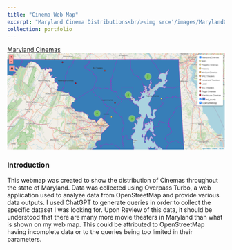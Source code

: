 ```yaml
---
title: "Cinema Web Map"
excerpt: "Maryland Cinema Distributions<br/><img src='/images/MarylandCinemasWebmap-500x300.png'>"
collection: portfolio
---
```


[Maryland Cinemas<img src='/images/MarylandCinemasWebmap-500x300.png'>](https://kefauversam2023.github.io/portfolio/MarylandCinemasWebmap/#8/38.970/-74.724)
### Introduction
This webmap was created to show the distribution of Cinemas throughout the state of Maryland. Data was collected using Overpass Turbo, a web application used to analyze data from OpenStreetMap and provide various data outputs. I used ChatGPT to generate queries in order to collect the specific dataset I was looking for. Upon Review of this data, it should be understood that there are many more movie theaters in Maryland than what is shown on my web map. This could be attributed to OpenStreetMap having incomplete data or to the queries being too limited in their parameters.
